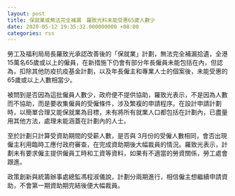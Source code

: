 ```yaml
---
layout: post
title: 保就業或無法完全補漏　羅致光料未能受惠65歲人數少
date: 2020-05-12 19:35:32.000000000 +08:00
categories: rss
---
```


勞工及福利局局長羅致光承認改善後的「保就業」計劃，無法完全補漏拾遺，全港15萬名65歲或以上的僱員，在新措施下仍會有部分年長僱員未能包括在內，但認為，扣除其他防疫抗疫基金計劃，以及年長僱主和專業人士的個案後，未能受惠的65歲或以上人數相當少。

被問到是否因為這批僱員人數少，政府便不提供協助，羅致光表示，不是因為人數而不協助，而是要收集僱員的受僱條件，涉及繁複的申請程序。在設計申請計劃時，以簡單合理又能保就業為目標，未有將所有就業人口都包括在計劃內，已盡量用其他方法，處理未能涵蓋在計劃內的人士。

至於計劃只計算受資助期間的受薪人數，是否與 3月份的受僱人數相同，會否出現僱主利用臨時工應付政府審查，在完成資助期後大幅裁員的情況。羅致光表示，計劃未有要求僱主提供僱員工時和工資等資料，如果有不適當的勞資關係，勞工處會跟進。

政策創新與統籌辦事處總監馮程淑儀說，計劃分兩期進行，相信僱主想繼續申請資助，不會第一期資助期完結後便大幅裁員。
